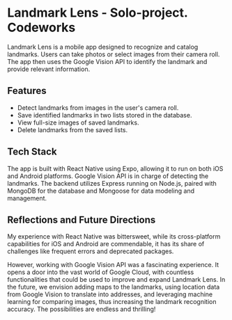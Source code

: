 # Landmark Lens - Solo-project. Codeworks

Landmark Lens is a mobile app designed to recognize and catalog landmarks. Users can take photos or select images from their camera roll. The app then uses the Google Vision API to identify the landmark and provide relevant information.

## Features

- Detect landmarks from images in the user's camera roll.
- Save identified landmarks in two lists stored in the database.
- View full-size images of saved landmarks.
- Delete landmarks from the saved lists.

## Tech Stack

The app is built with React Native using Expo, allowing it to run on both iOS and Android platforms. Google Vision API is in charge of detecting the landmarks. The backend utilizes Express running on Node.js, paired with MongoDB for the database and Mongoose for data modeling and management. 

## Reflections and Future Directions

My experience with React Native was bittersweet, while its cross-platform capabilities for iOS and Android are commendable, it has its share of challenges like frequent errors and deprecated packages.

However, working with Google Vision API was a fascinating experience. It opens a door into the vast world of Google Cloud, with countless functionalities that could be used to improve and expand Landmark Lens. In the future, we envision adding maps to the landmarks, using location data from Google Vision to translate into addresses, and leveraging machine learning for comparing images, thus increasing the landmark recognition accuracy. The possibilities are endless and thrilling!
